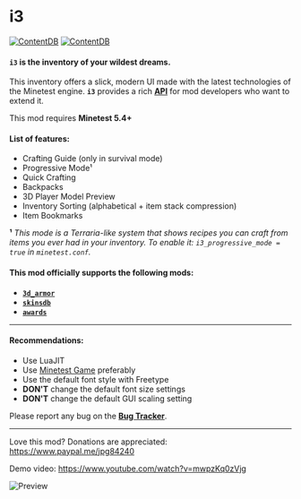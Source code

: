 # i3

[![ContentDB](https://content.minetest.net/packages/jp/i3/shields/title/)](https://content.minetest.net/packages/jp/i3/) [![ContentDB](https://content.minetest.net/packages/jp/i3/shields/downloads/)](https://content.minetest.net/packages/jp/i3/)

#### **`i3`** is the inventory of your wildest dreams.

This inventory offers a slick, modern UI made with the latest technologies of the Minetest engine.
**`i3`** provides a rich [**API**](https://github.com/minetest-mods/i3/blob/master/API.md) for mod developers who want to extend it.

This mod requires **Minetest 5.4+**

#### List of features:
   - Crafting Guide (only in survival mode)
   - Progressive Mode¹
   - Quick Crafting
   - Backpacks
   - 3D Player Model Preview
   - Inventory Sorting (alphabetical + item stack compression)
   - Item Bookmarks

**¹** *This mode is a Terraria-like system that shows recipes you can craft from items you ever had in your inventory.
To enable it: `i3_progressive_mode = true` in `minetest.conf`.*

#### This mod officially supports the following mods:
   - [**`3d_armor`**](https://content.minetest.net/packages/stu/3d_armor/)
   - [**`skinsdb`**](https://content.minetest.net/packages/bell07/skinsdb/)
   - [**`awards`**](https://content.minetest.net/packages/rubenwardy/awards/)

---

#### Recommendations:
   - Use LuaJIT
   - Use [Minetest Game](https://github.com/minetest/minetest_game) preferably
   - Use the default font style with Freetype
   - **DON'T** change the default font size settings
   - **DON'T** change the default GUI scaling setting

Please report any bug on the [**Bug Tracker**](https://github.com/minetest-mods/i3/issues).

---

Love this mod? Donations are appreciated: https://www.paypal.me/jpg84240

Demo video: https://www.youtube.com/watch?v=mwpzKq0zVjg

![Preview](https://user-images.githubusercontent.com/7883281/104822375-38dc9c80-5842-11eb-902a-66a0dc50bf28.png)
